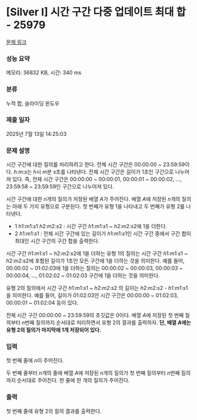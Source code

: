 # [Silver I] 시간 구간 다중 업데이트 최대 합 - 25979 

[문제 링크](https://www.acmicpc.net/problem/25979) 

### 성능 요약

메모리: 36832 KB, 시간: 340 ms

### 분류

누적 합, 슬라이딩 윈도우

### 제출 일자

2025년 7월 13일 14:25:03

### 문제 설명

<p>시간 구간에 대한 질의를 처리하려고 한다. 전체 시간 구간은 00:00:00 ~ 23:59:59이다. <em>h</em>:<em>m</em>:<em>s</em>는 <em>h</em>시 <em>m</em>분 <em>s</em>초를 나타낸다. 전체 시간 구간은 길이가 1초인 구간으로 나누어져 있다. 즉, 전체 시간 구간은 00:00:00 ~ 00:00:01, 00:00:01 ~ 00:00:02, ..., 23:59:58 ~ 23:59:59인 구간으로 나누어져 있다.</p>

<p>시간 구간에 대한 <em>n</em>개의 질의가 저장된 배열 <em>A</em>가 주어진다. 배열 <em>A</em>에 저장된 <em>n</em>개의 질의는 아래 두 가지 유형으로 구분된다. 첫 번째가 유형 1을 나타내고 두 번째가 유형 2를 나타낸다.</p>

<ul>
	<li> 1 <em>h</em>1:<em>m</em>1:<em>s</em>1 <em>h</em>2:<em>m</em>2:<em>s</em>2 : 시간 구간 <em>h</em>1:<em>m</em>1:<em>s</em>1 ~ <em>h</em>2:<em>m</em>2:<em>s</em>2에 1을 더한다.</li>
	<li> 2 <em>h</em>1:<em>m</em>1:<em>s</em>1 : 전체 시간 구간에 있는 길이가 <em>h</em>1:<em>m</em>1:<em>s</em>1인 시간 구간 중에서 구간 합이 최대인 시간 구간의 구간 합을 출력한다.</li>
</ul>

<p>시간 구간 <em>h</em>1:<em>m</em>1:<em>s</em>1 ~ <em>h</em>2:<em>m</em>2:<em>s</em>2에 1을 더하는 유형 1의 질의는 시간 구간 <em>h</em>1:<em>m</em>1:<em>s</em>1 ~ <em>h</em>2:<em>m</em>2:<em>s</em>2에 포함된 길이가 1초인 모든 구간에 1을 더하는 것을 의미한다. 예를 들어, 00:00:02 ~ 01:02:03에 1을 더하는 질의는 00:00:02 ~ 00:00:03, 00:00:03 ~ 00:00:04, ..., 01:02:02 ~ 01:02:03 구간에 1을 더하는 것을 의미한다.</p>

<p>유형 2의 질의에서 시간 구간 <em>h</em>1:<em>m</em>1:<em>s</em>1 ~ <em>h</em>2:<em>m</em>2:<em>s</em>2 의 길이는 <em>h</em>2:<em>m</em>2:<em>s</em>2 - <em>h</em>1:<em>m</em>1:<em>s</em>1 을 의미한다. 예를 들어, 길이가 01:02:03인 시간 구간은 00:00:00 ~ 01:02:03, 00:00:01 ~ 01:02:04 등이 있다.</p>

<p>전체 시간 구간 00:00:00 ~ 23:59:59의 초깃값은 0이다. 배열 <em>A</em>에 저장된 첫 번째 질의부터 <em>n</em>번째 질의까지 순서대로 처리하면서 유형 2의 결과를 출력하자. <strong>단, 배열 <em>A</em>에는 유형 2의 질의가 마지막에 1개 저장되어 있다.</strong></p>

### 입력 

 <p>첫 번째 줄에 <em>n</em>이 주어진다.</p>

<p>두 번째 줄부터 <em>n</em>개의 줄에 배열 <em>A</em>에 저장된 <em>n</em>개의 질의가 첫 번째 질의부터 <em>n</em>번째 질의까지 순서대로 주어진다. 한 줄에 한 개의 질의가 주어진다.</p>

### 출력 

 <p>첫 번째 줄에 유형 2의 질의 결과를 출력한다.</p>

